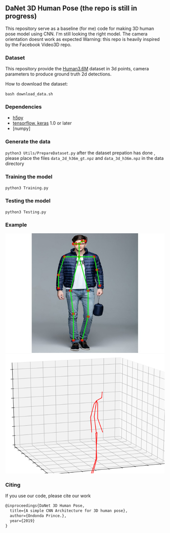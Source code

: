 ## DaNet 3D Human Pose (the repo is still in progress)

This repository serve as a baseline (for me) code for making 3D human pose model using CNN.
I'm still looking the right model.
The camera orientation doesnt work as expected
Warning: this repo is heavily inspired by the Facebook Video3D repo.

### Dataset

This repository provide the [Human3.6M](http://vision.imar.ro/human3.6m/description.php) dataset  in 3d points, camera parameters to produce ground truth 2d detections.

How to download the dataset:

`bash download_data.sh`


### Dependencies

* [h5py](http://www.h5py.org/)
* [tensorflow, keras](https://www.tensorflow.org/) 1.0 or later
* [numpy]


### Generate the data
`python3 Utils/PrepareDataset.py` 
after the dataset prepation has done , please place the files `data_2d_h36m_gt.npz` and `data_3d_h36m.npz` in the data directory

### Training the model
`python3 Training.py`

### Testing the model
`python3 Testing.py`

### Example

![Alt text](Examples/test_image.jpeg?raw=true "2D POSE")
![Alt text](Examples/figure_3d.png?raw=true "3D POSE")

### Citing

If you use our code, please cite our work

```
@inproceedings{DaNet 3D Human Pose,
  title={A simple CNN Architecture for 3D human pose},
  author={Ondonda Prince.},
  year={2019}
}